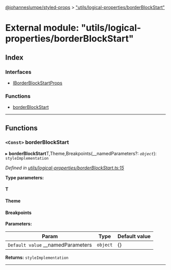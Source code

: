 [@johanneslumpe/styled-props](../README.md) > ["utils/logical-properties/borderBlockStart"](../modules/_utils_logical_properties_borderblockstart_.md)

# External module: "utils/logical-properties/borderBlockStart"

## Index

### Interfaces

* [IBorderBlockStartProps](../interfaces/_utils_logical_properties_borderblockstart_.iborderblockstartprops.md)

### Functions

* [borderBlockStart](_utils_logical_properties_borderblockstart_.md#borderblockstart)

---

## Functions

<a id="borderblockstart"></a>

### `<Const>` borderBlockStart

▸ **borderBlockStart**T,Theme,Breakpoints(__namedParameters?: *`object`*): `styleImplementation`

*Defined in [utils/logical-properties/borderBlockStart.ts:15](https://github.com/johanneslumpe/styled-props/blob/3abf398/src/utils/logical-properties/borderBlockStart.ts#L15)*

**Type parameters:**

#### T 
#### Theme 
#### Breakpoints 
**Parameters:**

| Param | Type | Default value |
| ------ | ------ | ------ |
| `Default value` __namedParameters | `object` |  {} |

**Returns:** `styleImplementation`

___

